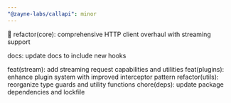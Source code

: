 ```yaml
---
"@zayne-labs/callapi": minor
---
```


🔄 refactor(core): comprehensive HTTP client overhaul with streaming support

docs: update docs to include new hooks

feat(stream): add streaming request capabilities and utilities
feat(plugins): enhance plugin system with improved interceptor pattern
refactor(utils): reorganize type guards and utility functions
chore(deps): update package dependencies and lockfile
